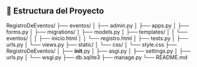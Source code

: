 ## 📂 Estructura del Proyecto

RegistroDeEventos/
├── eventos/
│   ├── admin.py
│   ├── apps.py
│   ├── forms.py
│   ├── migrations/
│   ├── models.py
│   ├── templates/
│   │   └── eventos/
│   │       ├── inicio.html
│   │       └── registro.html
│   ├── tests.py
│   ├── urls.py
│   └── views.py
├── static/
│   └── css/
│       └── style.css
├── RegistroDeEventos/
│   ├── **init**.py
│   ├── asgi.py
│   ├── settings.py
│   ├── urls.py
│   └── wsgi.py
├── db.sqlite3
├── manage.py
└── README.md
